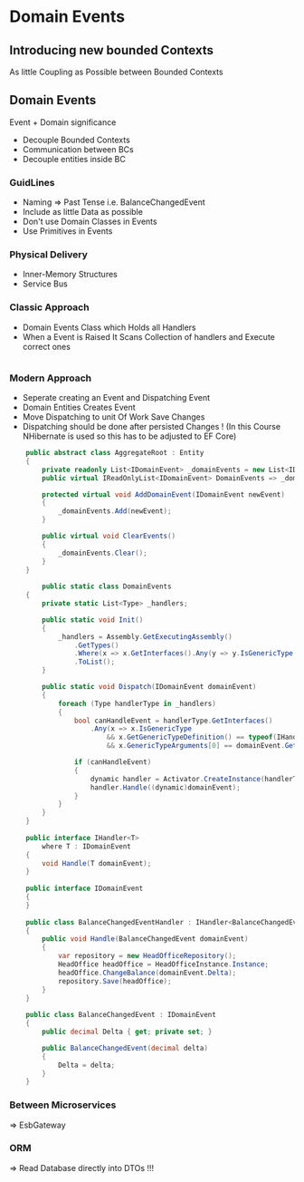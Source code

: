 # Domain Events

## Introducing new bounded Contexts

As little Coupling as Possible between Bounded Contexts

## Domain Events

Event + Domain significance

*   Decouple Bounded Contexts
*   Communication between BCs
*   Decouple entities inside BC

### GuidLines
*   Naming => Past Tense i.e. BalanceChangedEvent
*   Include as little Data as possible
*   Don't use Domain Classes in Events
*   Use Primitives in Events

### Physical Delivery

*   Inner-Memory Structures
*   Service Bus

### Classic Approach
*   Domain Events Class which Holds all Handlers
*   When a Event is Raised It Scans Collection of handlers and Execute correct ones

```C#
```

### Modern Approach
*   Seperate creating an Event and Dispatching Event
*   Domain Entities Creates Event
*   Move Dispatching to unit Of Work Save Changes
*   Dispatching should be done after persisted Changes ! (In this Course NHibernate is used so this has to be adjusted to EF Core)

```C#
    public abstract class AggregateRoot : Entity
    {
        private readonly List<IDomainEvent> _domainEvents = new List<IDomainEvent>();
        public virtual IReadOnlyList<IDomainEvent> DomainEvents => _domainEvents;

        protected virtual void AddDomainEvent(IDomainEvent newEvent)
        {
            _domainEvents.Add(newEvent);
        }

        public virtual void ClearEvents()
        {
            _domainEvents.Clear();
        }
    }
    
        public static class DomainEvents
    {
        private static List<Type> _handlers;

        public static void Init()
        {
            _handlers = Assembly.GetExecutingAssembly()
                .GetTypes()
                .Where(x => x.GetInterfaces().Any(y => y.IsGenericType && y.GetGenericTypeDefinition() == typeof(IHandler<>)))
                .ToList();
        }

        public static void Dispatch(IDomainEvent domainEvent)
        {
            foreach (Type handlerType in _handlers)
            {
                bool canHandleEvent = handlerType.GetInterfaces()
                    .Any(x => x.IsGenericType
                        && x.GetGenericTypeDefinition() == typeof(IHandler<>)
                        && x.GenericTypeArguments[0] == domainEvent.GetType());

                if (canHandleEvent)
                {
                    dynamic handler = Activator.CreateInstance(handlerType);
                    handler.Handle((dynamic)domainEvent);
                }
            }
        }               
    }
    
    public interface IHandler<T>
        where T : IDomainEvent
    {
        void Handle(T domainEvent);
    }
    
    public interface IDomainEvent
    {
    }
    
    public class BalanceChangedEventHandler : IHandler<BalanceChangedEvent>
    {
        public void Handle(BalanceChangedEvent domainEvent)
        {
            var repository = new HeadOfficeRepository();
            HeadOffice headOffice = HeadOfficeInstance.Instance;
            headOffice.ChangeBalance(domainEvent.Delta);
            repository.Save(headOffice);
        }
    }
    
    public class BalanceChangedEvent : IDomainEvent
    {
        public decimal Delta { get; private set; }

        public BalanceChangedEvent(decimal delta)
        {
            Delta = delta;
        }
    }         
```

### Between Microservices
=> EsbGateway

### ORM
=> Read Database directly into DTOs !!!

